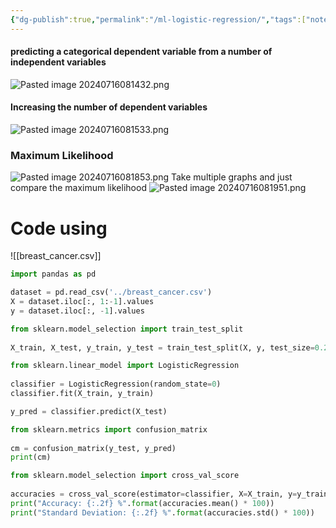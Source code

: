 ```yaml
---
{"dg-publish":true,"permalink":"/ml-logistic-regression/","tags":["notes"],"created":"2024-07-16T08:12:41.076+05:30","updated":"2024-07-29T07:00:35.163+05:30"}
---
```



#### predicting a categorical dependent variable from a number of independent variables
![Pasted image 20240716081432.png](/img/user/Attachments/Pasted%20image%2020240716081432.png)
#### Increasing the number of dependent variables
![Pasted image 20240716081533.png](/img/user/Attachments/Pasted%20image%2020240716081533.png)

### Maximum Likelihood
![Pasted image 20240716081853.png](/img/user/Attachments/Pasted%20image%2020240716081853.png)
Take multiple graphs and just compare the maximum likelihood
![Pasted image 20240716081951.png](/img/user/Attachments/Pasted%20image%2020240716081951.png)

# Code using

![[breast_cancer.csv]]

```py
import pandas as pd

dataset = pd.read_csv('../breast_cancer.csv')  
X = dataset.iloc[:, 1:-1].values  
y = dataset.iloc[:, -1].values

from sklearn.model_selection import train_test_split  
  
X_train, X_test, y_train, y_test = train_test_split(X, y, test_size=0.2, random_state=0)

from sklearn.linear_model import LogisticRegression  
  
classifier = LogisticRegression(random_state=0)  
classifier.fit(X_train, y_train)

y_pred = classifier.predict(X_test)

from sklearn.metrics import confusion_matrix  
  
cm = confusion_matrix(y_test, y_pred)  
print(cm)

from sklearn.model_selection import cross_val_score  
  
accuracies = cross_val_score(estimator=classifier, X=X_train, y=y_train, cv=10)  
print("Accuracy: {:.2f} %".format(accuracies.mean() * 100))  
print("Standard Deviation: {:.2f} %".format(accuracies.std() * 100))
```